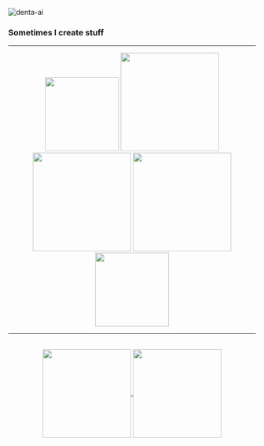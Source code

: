 <p align="left"> <img src="https://komarev.com/ghpvc/?username=denta-ai&label=Profile%20views&color=0e75b6&style=flat" alt="denta-ai" /> </p>
<h3>Sometimes I create stuff</h3>
<hr>

<div align="center">
  <img src="https://im3.ezgif.com/tmp/ezgif-3-6d1f704d36.gif" height="150px" />
  <img src="https://i.pinimg.com/originals/c9/49/8a/c9498ad28fa48e99d3f6dd1e8e7341c5.gif" height="200px" "/>
  <img src="https://i.pinimg.com/originals/1b/34/df/1b34dfc0a9bf5563e0f960a24b6862db.gif" height="200px" />
  <img src="https://i.pinimg.com/originals/64/4a/43/644a43b3ac1761173c3e616555837358.gif" height="200px" />
  <img src="https://i.pinimg.com/originals/c9/fe/25/c9fe258126714e0d6eea56b2159bb805.gif" height="150px" />
</div>
<hr>
<br>

<div align="center">
  <a href="https://github.com/anuraghazra/github-readme-stats">
  <img height=180 align="center" src="https://github-readme-stats.vercel.app/api?username=Denta-ai&theme=radical" />
</a>
<a href="https://github.com/anuraghazra/convoychat">
  <img height=180 align="center" src="https://github-readme-stats.vercel.app/api/top-langs?username=Denta-ai&layout=compact&langs_count=8&card_width=320&theme=radical" />
</a>
</div>
